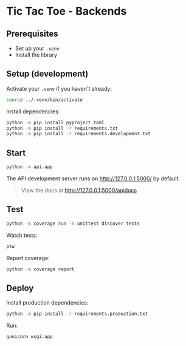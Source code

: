 # Tic Tac Toe - Backends

## Prerequisites

- Set up your `.venv`
- Install the library


## Setup (development)

Activate your `.venv` if you haven't already:

```bash
source ../.venv/bin/activate
```

Install dependencies:

```bash
python -m pip install pyproject.toml
python -m pip install -r requirements.txt
python -m pip install -r requirements.development.txt
```


## Start

```bash
python -m api.app
```

The API development server runs on http://127.0.0.1:5000/ by default.

> View the docs at http://127.0.0.1:5000/apidocs

## Test

```bash
python -m coverage run -m unittest discover tests
```

Watch tests:
```bash
ptw
```

Report coverage:
```bash
python -m coverage report
```

## Deploy

Install production dependencies:

```bash
python -m pip install -r requirements.production.txt
```

Run:

```bash
gunicorn wsgi:app
```